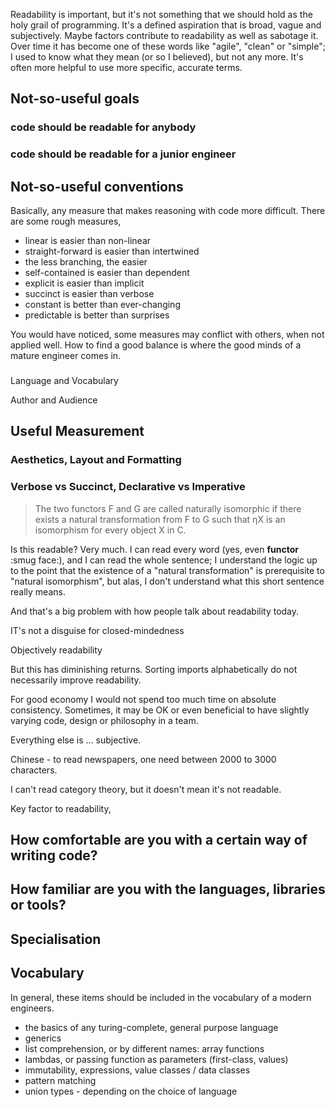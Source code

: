 Readability is important, but it's not something that we should hold as the holy grail of programming. It's a  defined aspiration that is broad, vague and subjectively. Maybe factors contribute to readability as well as sabotage it. Over time it has become one of these words like "agile", "clean" or "simple"; I used to know what they mean (or so I believed), but not any more. It's often more helpful to use more specific, accurate terms.

## Not-so-useful goals

### code should be readable for anybody


### code should be readable for a junior engineer

## Not-so-useful conventions

Basically, any measure that makes reasoning with code more difficult. There are some rough measures,

* linear is easier than non-linear
* straight-forward is easier than intertwined
* the less branching, the easier
* self-contained is easier than dependent
* explicit is easier than implicit
* succinct is easier than verbose
* constant is better than ever-changing
* predictable is better than surprises

You would have noticed, some measures may conflict with others, when not applied well. How to find a good balance is where the good minds of a mature engineer comes in.

### 



Language and Vocabulary

Author and Audience

## Useful Measurement

### Aesthetics, Layout and Formatting

### Verbose vs Succinct, Declarative vs Imperative

> The two functors F and G are called naturally isomorphic if there exists a natural transformation from F to G such that ηX is an isomorphism for every object X in C.

Is this readable? Very much. I can read every word (yes, even **functor** :smug face:), and I can read the whole sentence; I understand the logic up to the point that the existence of a "natural transformation" is prerequisite to "natural isomorphism", but alas, I don't understand what this short sentence really means.

And that's a big problem with how people talk about readability today.

IT's not a disguise for closed-mindedness 

Objectively readability

But this has diminishing returns. Sorting imports alphabetically do not necessarily improve readability.

For good economy I would not spend too much time on absolute consistency. Sometimes, it may be OK or even beneficial to have slightly varying code, design or philosophy in a team. 

Everything else is ... subjective.

Chinese - to read newspapers, one need between 2000 to 3000 characters.

I can't read category theory, but it doesn't mean it's not readable.

Key factor to readability, 

## How comfortable are you with a certain way of writing code?

## How familiar are you with the languages, libraries or tools?

## Specialisation

## Vocabulary 

In general, these items should be included in the vocabulary of a modern engineers.

- the basics of any turing-complete, general purpose language
- generics
- list comprehension, or by different names: array functions
- lambdas, or passing function as parameters (first-class, values)
- immutability, expressions, value classes / data classes
- pattern matching
- union types - depending on the choice of language